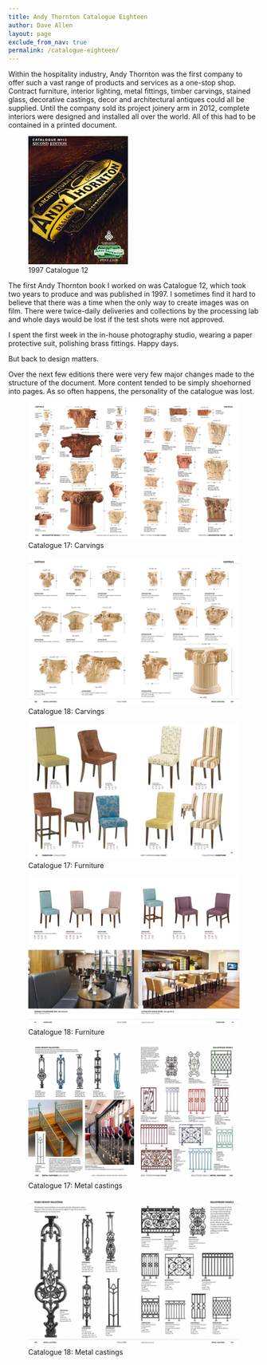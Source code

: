 ```yaml
---
title: Andy Thornton Catalogue Eighteen
author: Dave Allen
layout: page
exclude_from_nav: true
permalink: /catalogue-eighteen/
---
```

Within the hospitality industry, Andy Thornton was the first company to offer such a vast range of products and services as a one-stop shop. Contract furniture, interior lighting, metal fittings, timber carvings, stained glass, decorative castings, decor and architectural antiques could all be supplied. Until the company sold its project joinery arm in 2012, complete interiors were designed and installed all over the world. All of this had to be contained in a printed document.

<figure><img src="../images/cover-CAT12-2ndEd.jpg" alt="catalogue 12 cover"><figcaption>1997 Catalogue 12</figcaption></figure>
The first Andy Thornton book I worked on was Catalogue 12, which took two years to produce and was published in 1997. I sometimes find it hard to believe that there was a time when the only way to create images was on film. There were twice-daily deliveries and collections by the processing lab and whole days would be lost if the test shots were not approved.

I spent the first week in the in-house photography studio, wearing a paper protective suit, polishing brass fittings. Happy days.

But back to design matters.

Over the next few editions there were very few major changes made to the structure of the document. More content tended to be simply shoehorned into pages. As so often happens, the personality of the catalogue was lost.

<figure><img src="../images/ATCAT17-344-345.jpg" alt="catalogue 17 spread carvings"><figcaption>Catalogue 17: Carvings</figcaption></figure>

<figure><img src="../images/CAT18-408-409.jpg" alt="catalogue 18 spread carvings"><figcaption>Catalogue 18: Carvings</figcaption></figure>

<figure><img src="../images/ATCAT17-010-011.jpg" alt="catalogue 17 spread furniture"><figcaption>Catalogue 17: Furniture</figcaption></figure>

<figure><img src="../images/CAT18-034-035.jpg" alt="catalogue 18 spread furniture"><figcaption>Catalogue 18: Furniture</figcaption></figure>

<figure><img src="../images/ATCAT17-332-333.jpg" alt="catalogue 17 spread metal castings"><figcaption>Catalogue 17: Metal castings</figcaption></figure>

<figure><img src="../images/CAT18-390-391.jpg" alt="catalogue 18 spread metal castings"><figcaption>Catalogue 18: Metal castings</figcaption></figure>

